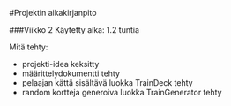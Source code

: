 #Projektin aikakirjanpito

###Viikko 2
Käytetty aika: 
1.2 tuntia

Mitä tehty: 
- projekti-idea keksitty 
- määrittelydokumentti tehty
- pelaajan kättä sisältävä luokka TrainDeck tehty
- random kortteja generoiva luokka TrainGenerator tehty

